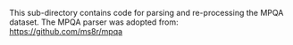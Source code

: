 This sub-directory contains code for parsing and re-processing the MPQA dataset.
The MPQA parser was adopted from: https://github.com/ms8r/mpqa

